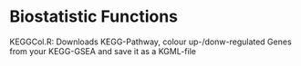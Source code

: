 Biostatistic Functions
=====================

KEGGCol.R: Downloads KEGG-Pathway, colour up-/donw-regulated Genes from your KEGG-GSEA and save it as a KGML-file

